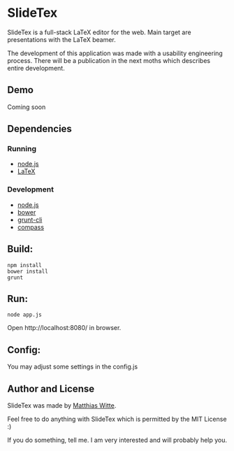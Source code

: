 # SlideTex
SlideTex is a full-stack LaTeX editor for the web. Main target are presentations
with the LaTeX beamer.

The development of this application was made with a usability engineering process.
There will be a publication in the next moths which describes entire development.

## Demo
Coming soon
## Dependencies
### Running
- [node.js](http://nodejs.org/)
- [LaTeX](http://www.latex-project.org/)

### Development
- [node.js](http://nodejs.org/)
- [bower](http://bower.io/)
- [grunt-cli](http://gruntjs.com/)
- [compass](http://compass-style.org/)

## Build:
```
npm install
bower install
grunt
```

## Run:
```
node app.js
```

Open http://localhost:8080/ in browser.

## Config:
You may adjust some settings in the config.js

## Author and License
SlideTex was made by [Matthias Witte](http://matthias-witte.net/).

Feel free to do anything with SlideTex which is permitted by the MIT License :)

If you do something, tell me. I am very interested and will probably help you.

